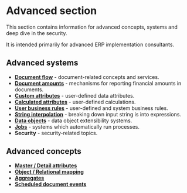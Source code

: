 # Advanced section

This section contains information for advanced concepts, systems and deep dive in the security.

It is intended primarily for advanced ERP implementation consultants.

## Advanced systems

- **[Document flow](https://docs.erp.net/tech/advanced/document-flow/index.html)** - document-related concepts and services.
- **[Document amounts](https://docs.erp.net/tech/advanced/document-amounts/index.html)** - mechanisms for reporting financial amounts in documents.
- **[Custom attributes](https://docs.erp.net/tech/advanced/custom-attributes/index.html)** - user-defined data attributes.
- **[Calculated attributes](https://docs.erp.net/tech/advanced/calculated-attributes/index.html)** - user-defined calculations.
- **[User business rules](https://docs.erp.net/tech/advanced/user-business-rules/index.html)** - user-defined and system business rules.
- **[String interpolation](https://docs.erp.net/tech/advanced/string-interpolation/index.html)** - breaking down input string is into expressions.
- **[Data objects](https://docs.erp.net/tech/advanced/data-objects/index.html)** - data object extensibility systems.
- **[Jobs](https://docs.erp.net/tech/advanced/jobs/index.html)** - systems which automatically run processes.
- **Security** - security-related topics.

## Advanced concepts

- **[Master / Detail attributes](https://docs.erp.net/tech/advanced/concepts/master-detail-attributes.html)**
- **[Object / Relational mapping](https://docs.erp.net/tech/advanced/concepts/object-relational-mapping.html)**
- **[Aggregates](https://docs.erp.net/tech/advanced/concepts/aggregates.html)**
- **[Scheduled document events](https://docs.erp.net/tech/advanced/concepts/scheduled-document-events/index.html)**
